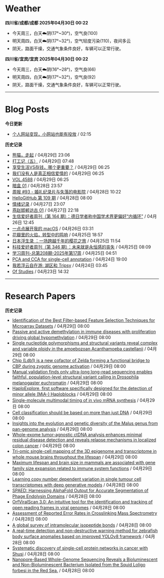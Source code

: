 # Weather
<!--qweather:start-->
**四川省/成都/成都 2025年04月30日 00:22**
- 今天周三，白天☁️阴(17°~30°)，空气良(100)
- 明天周四，白天☁️阴(17°~32°)，空气轻度污染(110)，夜间多云
- 阴天，路面干燥，交通气象条件良好，车辆可以正常行驶。

**四川省/宜宾/宜宾 2025年04月30日 00:22**
- 今天周三，白天☁️阴(16°~28°)，空气良(66)
- 明天周四，白天☁️阴(17°~32°)，空气良(92)
- 阴天，路面干燥，交通气象条件良好，车辆可以正常行驶。
<!--qweather:end-->
---
# Blog Posts
<!--rss-blogs:start-->
**今日更新**
- [个人网站变现，小网站也能有投放](https://blog.ops-coffee.cn/r/side-hustle-personal-website-advertising-success.html) / 02:15

**历史记录**
- [熊猫，走起](https://www.xiangshitan.com/post/3399.html) / 04月29日 23:06
- [打工记（五）](https://yukieyun.net/roam/gravedigger-of-capitalism-05/) / 04月29日 07:48
- [享受生活VS存钱，哪个更重要？](http://m.wufazhuce.com/question/4350) / 04月29日 06:25
- [我们没有人是真正相信爱情的](http://m.wufazhuce.com/article/6779) / 04月29日 06:25
- [VOL.4588](http://m.wufazhuce.com/one/4739) / 04月29日 06:25
- [暗盒 01](https://ameow.xyz/archives/film-roll-01) / 04月28日 23:57
- [周报 #93 - 婚礼纪录片与失落的电影院](https://www.pseudoyu.com/posts/weekly_review_93) / 04月28日 10:22
- [HelloGitHub 第 109 期](https://hellogithub.com/periodical/volume/109) / 04月28日 08:00
- [情绪记录](https://www.skyue.com/25042723.html) / 04月27日 23:07
- [燕赵邯郸访古 01](https://blog.pursuitus.com/yan-zhao-handan-visits-01.html) / 04月27日 22:18
- [生信爱好者周刊（第 164 期）：德日学者称中国学术界更偏好“内循环”](https://openbiox.github.io/weekly/issue-164/) / 04月26日 12:45
- [一点点展开我的 macOS](https://anotherdayu.com/2025/6733/) / 04月26日 03:31
- [花瓣里的火焰，转型中的鸣响](https://justgoidea.com/flames-in-petals-sounds-of-transformation/) / 04月25日 18:57
- [日本浮生录 ：一场跨越千年的樱花之旅](https://song.al/sakura) / 04月25日 11:54
- [科技爱好者周刊（第 346 期）：未来就是永恒感的丧失](http://www.ruanyifeng.com/blog/2025/04/weekly-issue-346.html) / 04月25日 08:09
- [学习周刊-总第208期-2025年第17周](https://wiki.eryajf.net/pages/f8507e/) / 04月25日 04:51
- [PCA and CCA for single-cell annotation](https://divingintogeneticsandgenomics.com/talk/2025-pythia-cell-anno/) / 04月24日 19:00
- [我若浮云自在游: 湖区和 Tripsy](https://anotherdayu.com/2025/6723/) / 04月24日 03:45
- [Of Studies](https://imzm.im/of-studies/) / 04月23日 14:32
<!--rss-blogs:end-->
---
# Research Papers
<!--rss-papers:start-->
**历史记录**
- [Identification of the Best Filter-based Feature Selection Techniques for Microarray Datasets](https://www.biorxiv.org/content/10.1101/2025.04.25.650719v1?rss=1) / 04月29日 08:00
- [Passive and active demethylation in immune diseases with proliferation driving global hypomethylation](https://www.biorxiv.org/content/10.1101/2025.04.25.650620v1?rss=1) / 04月29日 08:00
- [Single nucleotide polymorphisms and structural variants reveal complex and variable ploidy in the amoebozoan Acanthamoeba castellanii](https://www.biorxiv.org/content/10.1101/2025.04.25.650682v1?rss=1) / 04月29日 08:00
- [Chip (Ldb1) is a new cofactor of Zelda forming a functional bridge to CBP during zygotic genome activation](https://www.biorxiv.org/content/10.1101/2025.04.24.650404v1?rss=1) / 04月29日 08:00
- [Manual validation finds only ultra-long long-read sequencing enables faithful, population-level structural variant calling in Drosophila melanogaster euchromatin](https://www.biorxiv.org/content/10.1101/2025.04.21.649852v1?rss=1) / 04月29日 08:00
- [HaploExplore, first software specifically designed for the detection of minor allele (MiA-) Haploblocks](https://www.biorxiv.org/content/10.1101/2025.04.23.650206v1?rss=1) / 04月29日 08:00
- [Single-molecule multimodal timing of in vivo mRNA synthesis](https://www.biorxiv.org/content/10.1101/2025.04.27.650906v1?rss=1) / 04月29日 08:00
- [Cell classification should be based on more than just DNA](https://www.nature.com/articles/d41586-025-01329-z) / 04月29日 08:00
- [Insights into the evolution and genetic diversity of the Malus genus from pan-genome analysis](https://www.nature.com/articles/s41588-025-02171-9) / 04月29日 08:00
- [Whole-exome tumor-agnostic ctDNA analysis enhances minimal residual disease detection and reveals relapse mechanisms in localized colon cancer](https://www.nature.com/articles/s43018-025-00960-z) / 04月29日 08:00
- [Tri-omic single-cell mapping of the 3D epigenome and transcriptome in whole mouse brains throughout the lifespan](https://www.nature.com/articles/s41592-025-02658-7) / 04月29日 08:00
- [Maximum lifespan and brain size in mammals are associated with gene family size expansion related to immune system functions](https://www.nature.com/articles/s41598-025-98786-3) / 04月29日 08:00
- [Learning copy number dependent variation in single tumour cell transcriptomes with deep generative models](https://www.biorxiv.org/content/10.1101/2025.04.21.649842v1?rss=1) / 04月28日 08:00
- [SPAED: Harnessing AlphaFold Output for Accurate Segmentation of Phage Endolysin Domains](https://www.biorxiv.org/content/10.1101/2025.04.25.650745v1?rss=1) / 04月28日 08:00
- [OrfViralScan 3.0: An intuitive tool for the identification and tracking of open reading frames in viral genomes](https://www.biorxiv.org/content/10.1101/2025.04.26.650794v1?rss=1) / 04月28日 08:00
- [Assessment of Reported Error Rates in Crosslinking Mass Spectrometry](https://www.biorxiv.org/content/10.1101/2025.04.27.649519v1?rss=1) / 04月28日 08:00
- [A global survey of intramolecular isopeptide bonds](https://www.biorxiv.org/content/10.1101/2025.04.25.650565v1?rss=1) / 04月28日 08:00
- [A real-time detection and non-destructive warning method for zebrafish body surface anomalies based on improved YOLOv8 framework](https://www.biorxiv.org/content/10.1101/2025.04.28.649888v1?rss=1) / 04月28日 08:00
- [Systematic discovery of single-cell protein networks in cancer with Shusi](https://www.biorxiv.org/content/10.1101/2025.04.27.649905v1?rss=1) / 04月28日 08:00
- [Nanopore-Based Whole-Genome Sequencing Reveals a Bioluminescent and Non-Bioluminescent Bacterium Isolated from the Squid Loligo forbesi in the Red Sea.](https://www.biorxiv.org/content/10.1101/2025.04.27.649427v1?rss=1) / 04月28日 08:00
<!--rss-papers:end-->
